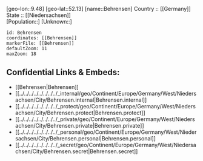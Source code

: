 ﻿---
location: [52.13,9.48] 
mapzoom: [7,12] 
mapmarker: city 
type: City
tags:
- geo/City


SpocWebEntityId: 29069
isDeleted: false
confidential: public

---
[geo-lon::9.48] 
[geo-lat::52.13] 
[name::Behrensen] 
Country :: [[Germany]]  
State :: [[Niedersachsen]]  
[Population::] 
[Unknown::] 


```leaflet
id: Behrensen
coordinates: [[Behrensen]] 
markerFile: [[Behrensen]] 
defaultZoom: 11 
maxZoom: 18
```


## Confidential Links & Embeds: 
- [[Behrensen|Behrensen]]  
- [[../../../../../../../../_internal/geo/Continent/Europe/Germany/West/Niedersachsen/City/Behrensen.internal|Behrensen.internal]] 
- [[../../../../../../../../_protect/geo/Continent/Europe/Germany/West/Niedersachsen/City/Behrensen.protect|Behrensen.protect]] 
- [[../../../../../../../../_private/geo/Continent/Europe/Germany/West/Niedersachsen/City/Behrensen.private|Behrensen.private]] 
- [[../../../../../../../../_personal/geo/Continent/Europe/Germany/West/Niedersachsen/City/Behrensen.personal|Behrensen.personal]] 
- [[../../../../../../../../_secret/geo/Continent/Europe/Germany/West/Niedersachsen/City/Behrensen.secret|Behrensen.secret]] 
